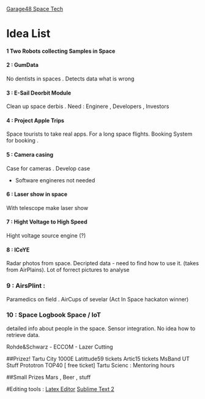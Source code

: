 [Garage48 Space Tech](http://garage48.org/events/spacetech)

# Idea List

#### 1 Two Robots collecting Samples in Space

#### 2 : GumData 
No dentists in spaces . Detects data what is wrong

#### 3 : E-Sail Deorbit Module
Clean up space derbis . 
Need : Enginere , Developers , Investors

#### 4 : Project Apple Trips
Space tourists to take real apps. For a long space flights. Booking System for booking .

#### 5 : Camera casing
Case for cameras . Develop case
- Software engineres not needed

#### 6 : Laser show in space
With telescope make laser show

#### 7 : Hight Voltage to High Speed
Hight voltage source engine (?)

#### 8 : ICeYE
Radar photos from space. Decripted data - need to find how to use it. (takes from AirPlains).
Lot of forrect pictures to analyse

### 9 : AirsPlint :
Paramedics on field . AirCups of sevelar  (Act In Space hackaton winner)

### 10 : Space Logbook Space / IoT
detailed info about people in the space. Sensor integration. 
No idea how to retrieve data.






Rohde&Schwarz - 
ECCOM - Lazer Cutting

##Prizez! 
Tartu City 1000E
Latittude59 tickets
Artic15 tickets
MsBand
UT Stuff
Prototron TOP40 [ free ticket]
Tartu Scienc : Mentoring hours

##Small Prizes
Mars , Beer ,  stuff






#Editing tools :
[Latex Editor](http://www.latexeditor.org/)
[Sublime Text 2](http://www.sublimetext.com/2)
